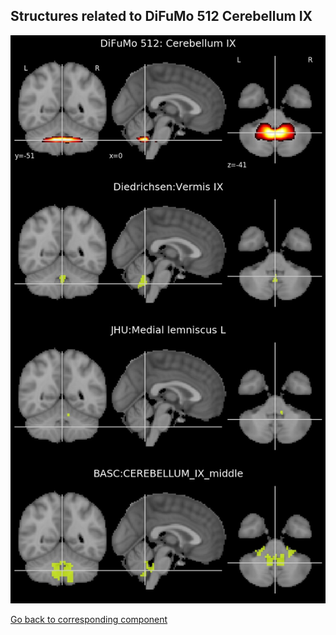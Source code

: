 


## Structures related to DiFuMo 512 Cerebellum IX

![125](125.jpg "Structures related to DiFuMo 512 Cerebellum IX")

[Go back to corresponding component](https://parietal-inria.github.io/DiFuMo/512/html/125.html)